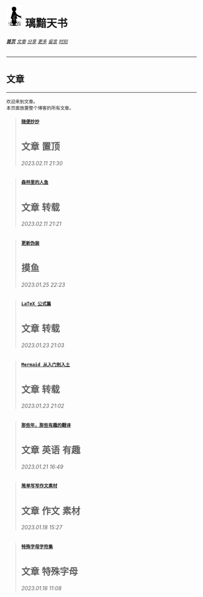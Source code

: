 # [<img src="图标.png" alt="Logo" style="zoom:7%;" />](index.html) 璃黯天书

###### **[`首页`](index.html)**		[`文章`](文章.html)		[`分享`](分享.html)		[`更多`](更多.html)		[`留言`](留言.html)		[`时刻`](时刻.html)

---
# `文章`

----

```
欢迎来到文章。
本页面放置整个博客的所有文章。
```
> #### [`随便抄抄`](文章_随便抄抄.html)
>
> # `文章` `置顶`
>
> ###### 2023.02.11 21:30

> #### [`森林里的人鱼`](文章_森林里的人鱼.html)
>
> # `文章` `转载`
>
> ###### 2023.02.11 21:21

> #### [`更新伪装`](MayUpdate/index.html)
>
> # `摸鱼`
>
> ###### 2023.01.25 22:23

> #### [`LaTeX 公式篇`](文章_LaTeX公式篇.html)
>
> # `文章` `转载`
>
> ###### 2023.01.23 21:03

> #### [`Mermaid 从入门到入土`](文章_Mermaid从入门到入土.html)
>
> # `文章` `转载`
>
> ###### 2023.01.23 21:02

> #### [`那些年，那些有趣的翻译`](文章_那些年，那些有趣的翻译.html)
>
> # `文章` `英语` `有趣`
>
> ###### 2023.01.21 16:49

> #### [`简单写写作文素材`](文章_简单写写作文素材.html)
>
> # `文章` `作文` `素材`
>
> ###### 2023.01.18 15:27

> #### [`特殊字母字符集`](文章_特殊字母字符集，昵称利器.html)
>
> # `文章` `特殊字母`
>
> ###### 2023.01.16 11:08